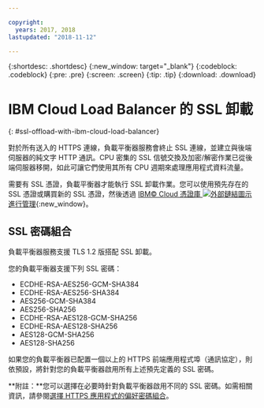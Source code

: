 ```yaml
---

copyright:
  years: 2017, 2018
lastupdated: "2018-11-12"

---
```


{:shortdesc: .shortdesc}
{:new_window: target="_blank"}
{:codeblock: .codeblock}
{:pre: .pre}
{:screen: .screen}
{:tip: .tip}
{:download: .download}

# IBM Cloud Load Balancer 的 SSL 卸載
{: #ssl-offload-with-ibm-cloud-load-balancer}

對於所有送入的 HTTPS 連線，負載平衡器服務會終止 SSL 連線，並建立與後端伺服器的純文字 HTTP 通訊。CPU 密集的 SSL 信號交換及加密/解密作業已從後端伺服器移開，如此可讓它們使用其所有 CPU 週期來處理應用程式資料流量。 

需要有 SSL 憑證，負載平衡器才能執行 SSL 卸載作業。您可以使用預先存在的 SSL 憑證或購買新的 SSL 憑證，然後透過 [IBM© Cloud 憑證庫 ![外部鏈結圖示](../../icons/launch-glyph.svg "外部鏈結圖示") 進行管理](https://control.softlayer.com/security/sslcerts){:new_window}。 

## SSL 密碼組合
負載平衡器服務支援 TLS 1.2 版搭配 SSL 卸載。

您的負載平衡器支援下列 SSL 密碼：

* ECDHE-RSA-AES256-GCM-SHA384
* ECDHE-RSA-AES256-SHA384
* AES256-GCM-SHA384
* AES256-SHA256
* ECDHE-RSA-AES128-GCM-SHA256
* ECDHE-RSA-AES128-SHA256
* AES128-GCM-SHA256
* AES128-SHA256

如果您的負載平衡器已配置一個以上的 HTTPS 前端應用程式埠（通訊協定），則依預設，將針對您的負載平衡器啟用所有上述預先定義的 SSL 密碼。 

**附註：**您可以選擇在必要時針對負載平衡器啟用不同的 SSL 密碼。如需相關資訊，請參閱[選擇 HTTPS 應用程式的偏好密碼組合](/docs/infrastructure/loadbalancer-service?topic=loadbalancer-service-choosing-a-preferred-cipher-suite-for-your-https-application)。
